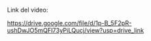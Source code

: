 Link del video:

https://drive.google.com/file/d/1p-B_5F2pR-ushDwJO5mQFl73yPiLQucj/view?usp=drive_link
